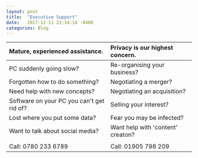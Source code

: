 ```yaml
---
layout: post
title:  "Executive Support"
date:   2017-12-11 22:34:14 -0400
categories: Blog
---
```




|Mature, experienced assistance.			|Privacy is our highest concern.	|
|:------------------------------------------|:----------------------------------|  
|PC suddenly going slow?					|Re-organising your business?		|
|Forgotten how to do something?				|Negotiating a merger?				|
|Need help with new concepts?				|Negotiating an acquisition?		|
|Software on your PC you can't get rid of?  |Selling your interest?				|
|Lost where you put some data?				|Fear you may be infected?			|
|Want to talk about social media?			|Want help with 'content' creaton?	|
|											|									|
|Call: 0780 233 6789						|Call: 01905 798 209				|





